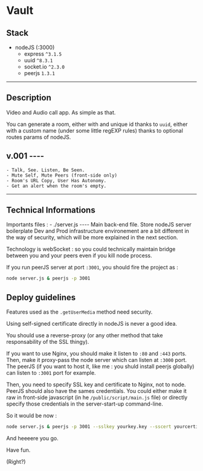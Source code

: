 # Vault

## Stack
- nodeJS (:3000)
	- express `^3.1.5`
	- uuid `^8.3.1`
	- socket.io `^2.3.0`
	- peerjs `1.3.1`

---
## Description

Video and Audio call app.
As simple as that.

You can generate a room, either with and unique id thanks to `uuid`, either with a custom name (under some little regEXP rules) thanks to optional routes params of nodeJS.

## v.001 ----

	- Talk, See. Listen, Be Seen.
	- Mute Self, Mute Peers (front-side only)
	- Room's URL Copy, User Has Autonomy.
	- Get an alert when the room's empty.

---

## Technical Informations

Importants files :
	- ./server.js ---- Main back-end file. Store nodeJS server boilerplate
Dev and Prod infrastructure environement are a bit different in the way of security, which will be more explained in the next section.

Technology is webSocket : so you could technically maintain bridge between you and your peers even if you kill node process.

If you run peerJS server at port `:3001`, you should fire the project as :
```bash
node server.js & peerjs -p 3001
```

## Deploy guidelines

Features used as the `.getUserMedia` method need security.

Using self-signed certificate directly in nodeJS is never a good idea.

You should use a reverse-proxy (or any other method that take responsability of the SSL thingy).

If you want to use Nginx, you should make it listen to `:80` and `:443` ports. Then, make it proxy-pass the node server which can listen at `:3000` port. The peerJS (if you want to host it, like me : you shuld install peerjs globally) can listen to `:3001` port for example.

Then, you need to specify SSL key and certificate to Nginx, not to node. PeerJS should also have the sames credentials. You could either make it raw in front-side javascript (in he `/public/script/main.js` file) or directly specify those credentials in the server-start-up command-line.

So it would be now :
```bash
node server.js & peerjs -p 3001 --sslkey yourkey.key --sscert yourcertificate.crt
```

And heeeere you go. 

Have fun. 

(Right?)